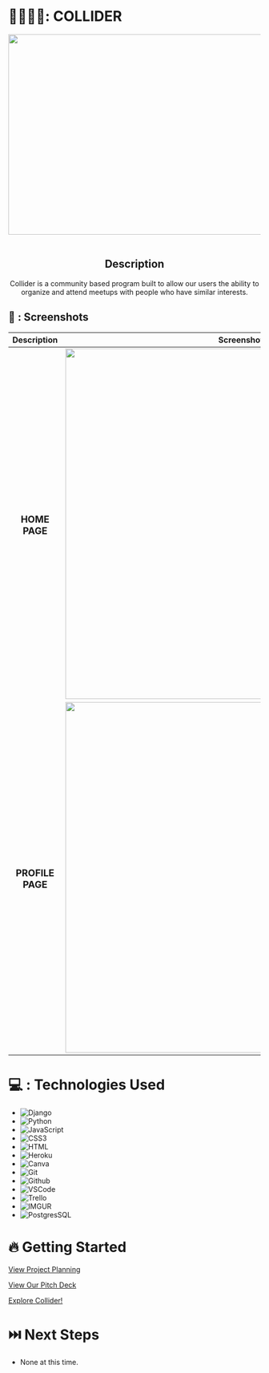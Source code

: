 # 🙋‍♀️🙋‍♂️: COLLIDER

<div id="header" align="center">

  <img src="https://i.imgur.com/5NJ1foq.png" width="800" height="400">

</div><br>

<div id="description" align="center">

## Description

Collider is a community based program built to allow our users the ability to organize and attend meetups with people who have similar interests.

</div>

## 📸 : Screenshots 

  |   Description | Screenshot | 
  |:-------------:| -----------|
| <h3>HOME PAGE</h3> | <img src="https://i.imgur.com/xwwSHfk.png" width="700"> |
| <h3 align="center">PROFILE PAGE</h3> | <img src="https://i.imgur.com/CQC5idT.png" width="700"/> |

# 💻 : Technologies Used

- ![Django](https://img.shields.io/badge/Django-092E20?style=for-the-badge&logo=django&logoColor=white)
- ![Python](https://img.shields.io/badge/Python-14354C?style=for-the-badge&logo=python&logoColor=white)
- ![JavaScript](https://img.shields.io/badge/JavaScript-323330?style=for-the-badge&logo=javascript&logoColor=F7DF1E)
- ![CSS3](https://img.shields.io/badge/CSS-239120?&style=for-the-badge&logo=css3&logoColor=white)
- ![HTML](https://img.shields.io/badge/HTML-239120?style=for-the-badge&logo=html5&logoColor=white)
- ![Heroku](https://img.shields.io/badge/Heroku-430098?style=for-the-badge&logo=heroku&logoColor=white)
- ![Canva](https://img.shields.io/badge/Canva-%2300C4CC.svg?&style=for-the-badge&logo=Canva&logoColor=white)
- ![Git](https://img.shields.io/badge/GIT-E44C30?style=for-the-badge&logo=git&logoColor=white)
- ![Github](https://img.shields.io/badge/GitHub-100000?style=for-the-badge&logo=github&logoColor=white)
- ![VSCode](https://img.shields.io/badge/VSCode-0078D4?style=for-the-badge&logo=visual%20studio%20code&logoColor=white)
- ![Trello](https://img.shields.io/badge/Trello-0052CC?style=for-the-badge&logo=trello&logoColor=white)
- ![IMGUR](https://img.shields.io/badge/-Imgur-blue?style=for-the-badge&logo=imgur&logoColor=1BB76E)
- ![PostgresSQL](https://img.shields.io/badge/PostgreSQL-316192?style=for-the-badge&logo=postgresql&logoColor=white)


# 🔥 Getting Started

[View Project Planning](https://trello.com/b/i9xi9mkP/collider)

[View Our Pitch Deck](https://docs.google.com/presentation/d/18QIFjo3tssKQ22pd60C4RKlN5Q-qpRbNTHH-xuhP_3s/edit?usp=sharing)

[Explore Collider!](https://collider-2024-1647aaf902b7.herokuapp.com/)

# ⏭️ Next Steps

- None at this time.